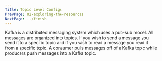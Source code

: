 ```yaml
---
Title: Topic Level Configs
PrevPage: 02-exploring-the-resources
NextPage: ../finish
---
```


Kafka is a distributed messaging system which uses a pub-sub model. All messages are organized into topics. If you wish to send a message you send it to a specific topic and if you wish to read a message you read it from a specific topic. A consumer pulls messages off of a Kafka topic while producers push messages into a Kafka topic.
